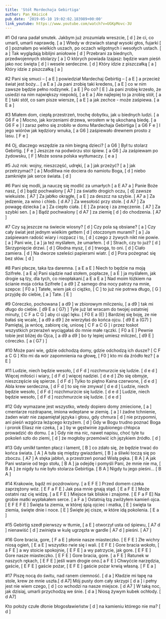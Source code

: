 ```yaml
---
title: 'Stół Mordechaja Gebirtiga'
author: Pan_Kmicic4
pub_date: '2019-05-10 19:02:02.183989+00:00'
link_youtube: https://www.youtube.com/watch?v=UGKpMovc-3U
---
```


#1
Od rana padał smutek. Jakbym już zrozumiała wreszcie, [ d ]
że ci, co umarli, umarli naprawdę. [ a ]
Wtedy w drzwiach stanął wysoki głos, fujarki [ d ]
poznałam po wielkich uszach, po oczach wilgotnych i wesołych ustach. [ a ]
Tak wyglądają biblijni aniołowie [ d ]
Przebrani za biednych, przedwojennych stolarzy [ a ]
O których powiada Izajasz: będzie wam pieśń jako noc święta [ d ]
i wesele serdeczne. [ d ]
Który idzie z piszczałką [ a ]
Który idzie z piszczałką [ a ]

#2
Pani się smuci – [ a E ]
powiedział Mardechaj Gebirtig –  [ a E ]
a przecież świat jest boży... [ a E a  ]
Ja pani zrobię taki kredens, [ a E ]
co w nim zawsze będzie pełno rodzynek. [ a E ]
Po co? [ E ]
Ja pani zrobię krzesło, że usiedzi na nim największy niepokój, [ a E a ]
Ale najlepiej to ja zrobię stół, [ a E ]
taki stół, co sam pisze wiersze, [ a E ]
a jak zechce - może zaśpiewa. [ a E a ]

#3
Miałem dom, ciepłą przestrzeń, trochę dobytku, jak u biednych ludzi. [ a G6 F e ]
Mocno, jak korzeniami drzewa, wrosłem w tę ukochaną biedę. [ a G6 F e ]
I zaraz pełno się zrobiło w domu Mardechaja Gebirtiga [ a G6 F e ]
I jego wiórów jak kędziory wnuka, [ a G6  ]
zaśpiewało drewnem prosto z lasu. [ F e ]

#4
Oj, dlaczego wszędzie za nim biegną dzieci? [ a G6 ]
Był tu stolarz Gebirtig. [ F e ]
Jeszcze na podwórzu stoi śpiew. [ a G6 ]
Ja zaśpiewam po żydowsku, [ F ]
Może sosna polska wytłumaczy. [ e a ]
 
#5
Już rok: wojny, nieszczęść, udręki, [ a ]
jak przeżyć? [ a ]
jak przetrzymać? [ a ]
Modlitwa nie dociera do namiotu Boga, [ d ]
niebo zamknięte jak serce świata. [ d ]

#6
Pani się modli, ja nauczę się modlić za umarłych [ a E A7 a ]
Panie Boże nasz, [ d ]
bądź pochwalony [ A7 ]
za światło drogich oczu, [ d]
zawsze wiekuiste. [ A7 ]
Za jabłko okrągłe, [ a E ]
za deszcz na szybie. [ A7 a ]
Za jedzenie, za wino i chleb. [ d A7 ]
Za wesołość przy stole. [ d A7 ]
Za powagę dziecka [ a ]
Za ciepło ciała. [ E ]
Za pracę i za zmęczenie. [ A7 ]
Za szybki sen. [ a ]
Bądź pochwalony [ d A7 ]
za ziemię [ d ]
do chodzenia. [ A7 ]

#7
Czy są jeszcze na świecie wiosny? [ d ]
Czy pola są obsiane? [ a ]
Czy cały świat jest jednym wielkim gettem [ d ]
otoczonym murami? [ a ]
Ja zaśpiewam radość wiary i rozpacz i to, [ d ]
czego z żywych nikt nie powie. [ a ]
Pani wie, [ a ]
ja też myślałem, że umarłem. [ d ]
Strach, czy to już? [ d ]
Skrzypnięcie drzwi. [ d ]
Głodna mysz, [ d ]
trwoga, to oni. [ d ]
Ciało zamiera. [ d ]
Na dworze szeleści papierami wiatr. [ d ]
Pora pożegnać się bez słów. [ d ]

#8
Pani płacze, taka łza daremna. [ a E a E ]
Niech to będzie na moją Szifrełe. [ a E a]
Pani siądzie nad stołem, popłacze, [ a E ]
ja myślałem, jak drogie są łzy, dla tych, co nieopłakani.[ a E a E a ]
Nad moim łóżkiem na ścianie moja córka Szifrełe [ a d9 ]
Z samego dna nocy patrzy na mnie, szepce: [ F0 a ]
Tatełe, wiem jak ci ciężko, [ C ]
to już nie potrwa długo, [ G ]
przyjdę do ciebie, [ a ]
Tate. [ E ]

#9
Córeczko, pochowana [ a d9 ]
w zbiorowym milczeniu, [ a d9 ]
tak mi długo do ciebie. [ d9 E a ( G7) ]
Tyle już lat wracam do twojej ostatniej minuty, [ C F a C G  ]
aby ci ująć lęku. [ F0 E a (E) ]
Bardziej się boję, ze nie bałaś się wcale, [ a d9 a d9 ]
że wierzyłaś do końca ojcu. [ d9 E a (G7) ]
Pamiętaj, ja wrócę, zabiorę cię, uniosę [ C F a C G ]
i przez łoskot wszystkich przerażeń wyciągałaś do mnie małe rączki. [ F0 a E ]
Pewnie tobie jest bliżej do Ojca, [ a d9 a d9 ]
bo ty lepiej umiesz milczeć, [ d9 E ]
córeczko. [ a ( G7 ) ]

#10
Może pani wie, gdzie odchodzą domy, gdzie odchodzą ich dusze? [ C F a C G ]
Kto mi da wór zapomnienia na głowę, [ F0 ]
kto mi da źródło łez? [ a E ]

#11
Ludzie, niech będzie wesoło,  [ d F d ]
rozchmurzcie się ludzie. [ d e d ]
Więcej miłości i wiary, [ d F d ]
więcej nadziei. [ d e d ]
Zło się obmyje, nieszczęście się spierze. [ d F d ]
Tylko to piętno Kaina czerwone,  [ d e d ]
Abla krew serdeczna, [ d F d ]
to się nie zmywa! [ d e d ]
Ludzie, niech będzie wesoło, [ d F d ]
rozchmurzcie się ludzie. [ d e d ]
Ludzie, niech będzie wesoło, [ d F d ]
rozchmurzcie się ludzie. [ d e d ]

#12
Gdy wymazane jest wszystko, wtedy dopiero domy zmiecione, [ a ]
cmentarze rozdrapane, imiona wdeptane w ziemię. [ a ]
I żadne tchnienie, żaden wiatr nie zapamiętał języka i głosu, gdy chmura [ d ]
nie przypomni,  ani pieśń wzgórza leżącego krzyżem. [ d ]
Gdy w Bogu trudno poznać Boga i prorok Eliasz nie czeka, [ a ]
by w gęstwinie zgubionego chłopca prowadzić do domu. [ a ]
Gdy nie ma  nic, nawet napisu, choć tyle tu pokoleń szło do ziemi, [ d ]
że mogłoby przemówić ich językiem źródło. [ d ]

#13
Gdy umilkł tamten płacz i lament,  [ B ]
co zdało się, że będzie trwać do końca świata. [ A ]
A tuła się  między gwiazdami, [ B ]
a śliwki toczą się po zboczu. [ A7 ]
A stęka jabłoń, a przestrzeń ponad Wisłą pęka. [ B A ]
A jak Pani wstanie od tego stołu, [ B A ]
ja odejdę i pomyśli Pani, że mnie nie ma, [ B A ]
że nigdy tu nie było stolarza Gebirtiga.  [ B A ]
Nigdy tu jego pieśni... [ B A ]

#14
Krakowie, bądź mi pozdrowiony. [ a E F E ]
Przed domem czeka zaprzężony wóz. [ E F a F E ]
Jak psa mnie gnają stąd.  [ E a F E ]
Może ostatni raz cię widzę. [ a E F E ]
Miejsce tak bliskie i znajome. [ E F a F E]
Na grobie matki wypłakałem serce. [ a F a ]
Ostatnią łzą zwilżyłem kamień ojca. [ E F E F E ]
Święta ta ziemia, w której śpią ojciec i matka, [ E ]
święta ta ziemia, święte dnie i noce. [ E ]
Święte jej cisze, w które idą pokolenia. [ E a ]

#15
Gebirtig szedł  pierwszy w tłumie, [ a E ] 
otworzył usta od śpiewu, [ A7 d ]
nienawiść [ d ]
zwinięta w kulę ugrzęzła w gardle [ A7 d ]
pieśni. [ A7 ]

#16
Gore bracia, gore, [ F a E ]
płonie nasze miasteczko. [ E F E ]
Złe wichry niosą ogień, [ E a E ]
wszystko rwie się i wali. [ E F E ]
Gore bracia wokoło, [ a F E ]
a wy stoicie spokojnie, [ E F E ]
a wy patrzycie, jak gore. [ E F E ]
Gore nasze miasteczko. [ E F E ]
Gore bracia, gore. [ a F E ]
Ratunek w naszych rękach, [ E F E ]
jeśli wam drogie ono.[ a F E ]
Chwyćcie narzędzia, gaście, [ E F E ]
gaście pożar, [ E F E ]
gaście pożar krwią własną. [ F E a ]

#17
Piszę nocą do świtu, nad ranem ciemność. [ d a ]
Kładzie mi łapę na stole, krew ze mnie uszła.[ d A7] 
Mój pusty dom cały skrzypi [ d a ]
i pełny jest nie wiem czego, [ d ]
co wchodzi na nasze miejsce.  [ d A7 ]
W taką noc, jak dzisiaj, umarli przychodzą we śnie. [ d a ]
Niosą żywym kubek ochłody. [ d A7]

Kto położy czułe dłonie błogosławieństw [ d ]
na kamieniu którego nie ma? [ d ]